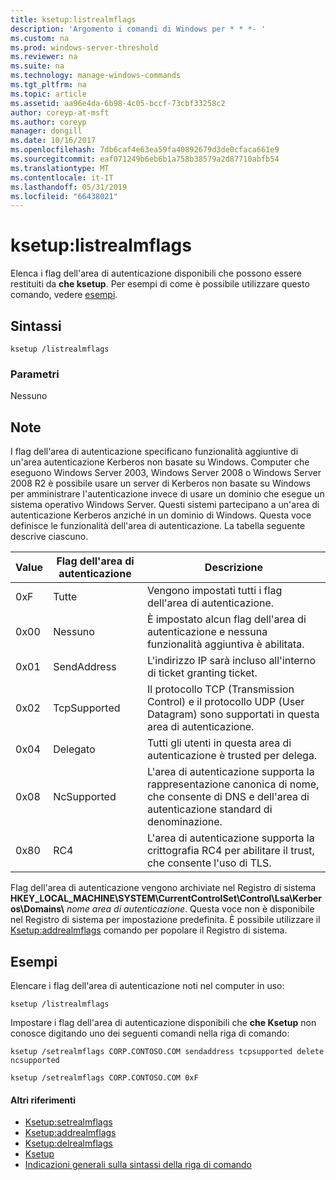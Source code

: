 ```yaml
---
title: ksetup:listrealmflags
description: 'Argomento i comandi di Windows per * * *- '
ms.custom: na
ms.prod: windows-server-threshold
ms.reviewer: na
ms.suite: na
ms.technology: manage-windows-commands
ms.tgt_pltfrm: na
ms.topic: article
ms.assetid: aa96e4da-6b98-4c05-bccf-73cbf33258c2
author: coreyp-at-msft
ms.author: coreyp
manager: dongill
ms.date: 10/16/2017
ms.openlocfilehash: 7db6caf4e63ea59fa40892679d3de0cfaca661e9
ms.sourcegitcommit: eaf071249b6eb6b1a758b38579a2d87710abfb54
ms.translationtype: MT
ms.contentlocale: it-IT
ms.lasthandoff: 05/31/2019
ms.locfileid: "66438021"
---
```

# <a name="ksetuplistrealmflags"></a>ksetup:listrealmflags



Elenca i flag dell'area di autenticazione disponibili che possono essere restituiti da **che ksetup**. Per esempi di come è possibile utilizzare questo comando, vedere [esempi](#BKMK_Examples).

## <a name="syntax"></a>Sintassi

```
ksetup /listrealmflags
```

### <a name="parameters"></a>Parametri

Nessuno

## <a name="remarks"></a>Note

I flag dell'area di autenticazione specificano funzionalità aggiuntive di un'area autenticazione Kerberos non basate su Windows. Computer che eseguono Windows Server 2003, Windows Server 2008 o Windows Server 2008 R2 è possibile usare un server di Kerberos non basate su Windows per amministrare l'autenticazione invece di usare un dominio che esegue un sistema operativo Windows Server. Questi sistemi partecipano a un'area di autenticazione Kerberos anziché in un dominio di Windows. Questa voce definisce le funzionalità dell'area di autenticazione. La tabella seguente descrive ciascuno.

|Value|Flag dell'area di autenticazione|Descrizione|
|-----|----------|-----------|
|0xF|Tutte|Vengono impostati tutti i flag dell'area di autenticazione.|
|0x00|Nessuno|È impostato alcun flag dell'area di autenticazione e nessuna funzionalità aggiuntiva è abilitata.|
|0x01|SendAddress|L'indirizzo IP sarà incluso all'interno di ticket granting ticket.|
|0x02|TcpSupported|Il protocollo TCP (Transmission Control) e il protocollo UDP (User Datagram) sono supportati in questa area di autenticazione.|
|0x04|Delegato|Tutti gli utenti in questa area di autenticazione è trusted per delega.|
|0x08|NcSupported|L'area di autenticazione supporta la rappresentazione canonica di nome, che consente di DNS e dell'area di autenticazione standard di denominazione.|
|0x80|RC4|L'area di autenticazione supporta la crittografia RC4 per abilitare il trust, che consente l'uso di TLS.|

Flag dell'area di autenticazione vengono archiviate nel Registro di sistema **HKEY_LOCAL_MACHINE\SYSTEM\CurrentControlSet\Control\Lsa\Kerberos\Domains\\** <em>nome area di autenticazione</em>. Questa voce non è disponibile nel Registro di sistema per impostazione predefinita. È possibile utilizzare il [Ksetup:addrealmflags](ksetup-addrealmflags.md) comando per popolare il Registro di sistema.

## <a name="BKMK_Examples"></a>Esempi

Elencare i flag dell'area di autenticazione noti nel computer in uso:
```
ksetup /listrealmflags
```
Impostare i flag dell'area di autenticazione disponibili che **che Ksetup** non conosce digitando uno dei seguenti comandi nella riga di comando:
```
ksetup /setrealmflags CORP.CONTOSO.COM sendaddress tcpsupported delete ncsupported
```
```
ksetup /setrealmflags CORP.CONTOSO.COM 0xF
```

#### <a name="additional-references"></a>Altri riferimenti

-   [Ksetup:setrealmflags](ksetup-setrealmflags.md)
-   [Ksetup:addrealmflags](ksetup-addrealmflags.md)
-   [Ksetup:delrealmflags](ksetup-delrealmflags.md)
-   [Ksetup](ksetup.md)
-   [Indicazioni generali sulla sintassi della riga di comando](command-line-syntax-key.md)
